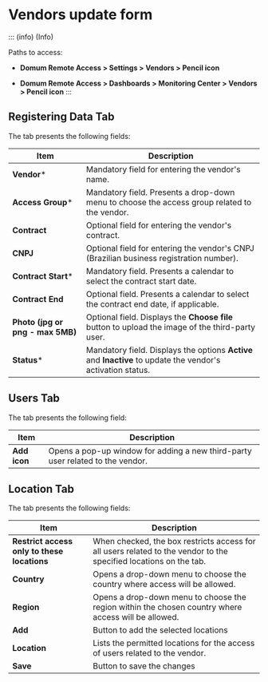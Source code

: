 # Vendors update form

::: (info) (Info)

Paths to access:

  - **Domum Remote Access > Settings > Vendors > Pencil icon**

  - **Domum Remote Access > Dashboards > Monitoring Center > Vendors > Pencil icon**
:::
## Registering Data Tab

The tab presents the following fields:

| Item          | Description                                                |
|---------------|------------------------------------------------------------|
| **Vendor***       | Mandatory field for entering the vendor's name.            |
| **Access Group*** | Mandatory field. Presents a drop-down menu to choose the access group related to the vendor. |
| **Contract**      | Optional field for entering the vendor's contract.          |
| **CNPJ**          | Optional field for entering the vendor's CNPJ (Brazilian business registration number). |
| **Contract Start*** | Mandatory field. Presents a calendar to select the contract start date. |
| **Contract End**  | Optional field. Presents a calendar to select the contract end date, if applicable. |
| **Photo (jpg or png - max 5MB)** | Optional field. Displays the **Choose file** button to upload the image of the third-party user. |
| **Status***       | Mandatory field. Displays the options **Active** and **Inactive** to update the vendor's activation status. |

## Users Tab

The tab presents the following field:

| Item    | Description                                                |
|---------|------------------------------------------------------------|
| **Add icon** | Opens a pop-up window for adding a new third-party user related to the vendor. |

## Location Tab

The tab presents the following fields:

| Item                              | Description                                                |
|-----------------------------------|------------------------------------------------------------|
| **Restrict access only to these locations** | When checked, the box restricts access for all users related to the vendor to the specified locations on the tab. |
| **Country**                           | Opens a drop-down menu to choose the country where access will be allowed. |
| **Region**                            | Opens a drop-down menu to choose the region within the chosen country where access will be allowed. |
| **Add**                               | Button to add the selected locations                          |
| **Location**                          | Lists the permitted locations for the access of users related to the vendor. |
| **Save**                              | Button to save the changes                                    |
